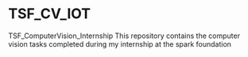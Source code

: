 # TSF_CV_IOT

TSF_ComputerVision_Internship
This repository contains the computer vision tasks completed during my internship at the spark foundation
